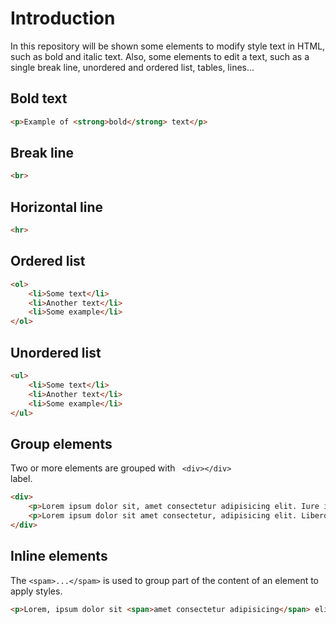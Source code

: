 # Introduction
In this repository will be shown some elements to modify style text in HTML, such as bold and italic text. Also, some elements to edit a text, such as a single break line, unordered and ordered list, tables, lines...

## Bold text
```html
<p>Example of <strong>bold</strong> text</p>
```
## Break line
```html
<br>
```
## Horizontal line
```html
<hr>
```
## Ordered list
```html
<ol>
    <li>Some text</li>
    <li>Another text</li>
    <li>Some example</li>
</ol>
```
## Unordered list
```html
<ul>
    <li>Some text</li>
    <li>Another text</li>
    <li>Some example</li>
</ul>
```

## Group elements
Two or more elements are grouped with <code> \<div\>\</div\> </code> label.
```html
<div>
    <p>Lorem ipsum dolor sit, amet consectetur adipisicing elit. Iure iste perferendis ipsam voluptas qui vitae ducimus ipsa pariatur, sed cum consectetur inventore id laboriosam assumenda iusto saepe corporis molestiae eligendi.</p>
    <p>Lorem ipsum dolor sit amet consectetur, adipisicing elit. Libero dolor doloremque assumenda ipsa ullam ea, dolorum consequuntur optio autem quo tenetur repellendus, facere mollitia? Asperiores dignissimos nihil repellendus cum architecto?</p>
</div>
```
## Inline elements
The <code>\<spam\>...\</spam\></code> is used to group part of the content of an element to apply styles.
```html
<p>Lorem, ipsum dolor sit <span>amet consectetur adipisicing</span> elit. Minima at blanditiis id enim molestiae ex! Mollitia, voluptatum? Esse debitis quam libero ad fugit voluptatibus ab. Porro unde a maxime pariatur! Lorem, ipsum dolor sit amet consectetur adipisicing elit. Nesciunt <span>aperiam iste at minima itaque</span> quaerat sapiente fugit saepe suscipit. Iusto natus voluptatibus molestias architecto possimus pariatur repellat culpa autem rem.</p>
```





